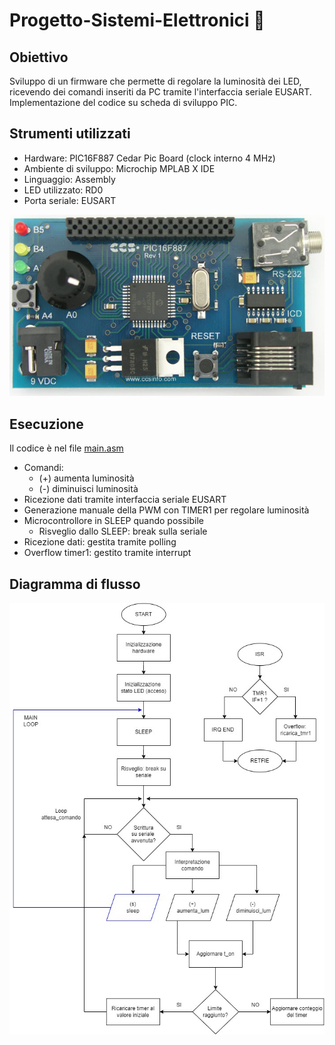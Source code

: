 # Progetto-Sistemi-Elettronici &#x1F50C;

## Obiettivo
Sviluppo di un firmware che permette di regolare la luminosità dei LED, ricevendo dei comandi inseriti da PC tramite l'interfaccia seriale EUSART. Implementazione del codice su scheda di sviluppo PIC.

## Strumenti utilizzati
- Hardware: PIC16F887 Cedar Pic Board (clock interno 4 MHz)
- Ambiente di sviluppo: Microchip MPLAB X IDE
- Linguaggio: Assembly
- LED utilizzato: RD0
- Porta seriale: EUSART

![pic](img/pic.jpg)

## Esecuzione
Il codice è nel file [main.asm](https://github.com/AlessiaConti/Progetto-Sistemi-Elettronici/blob/main/main.asm)
- Comandi:
  - (+) aumenta luminosità
  - (-) diminuisci luminosità
- Ricezione dati tramite interfaccia seriale EUSART
- Generazione manuale della PWM con TIMER1 per regolare luminosità
- Microcontrollore in SLEEP quando possibile
  - Risveglio dallo SLEEP: break sulla seriale
- Ricezione dati: gestita tramite polling
- Overflow timer1: gestito tramite interrupt

## Diagramma di flusso
![diagramma](img/tesina.jpg)

